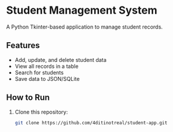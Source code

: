 # Student Management System

A Python Tkinter-based application to manage student records.

## Features
- Add, update, and delete student data
- View all records in a table
- Search for students
- Save data to JSON/SQLite

## How to Run
1. Clone this repository:
   ```bash
   git clone https://github.com/4ditinotreal/student-app.git
